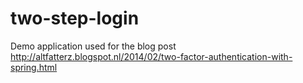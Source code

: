 two-step-login
==============

Demo application used for the blog post http://altfatterz.blogspot.nl/2014/02/two-factor-authentication-with-spring.html

